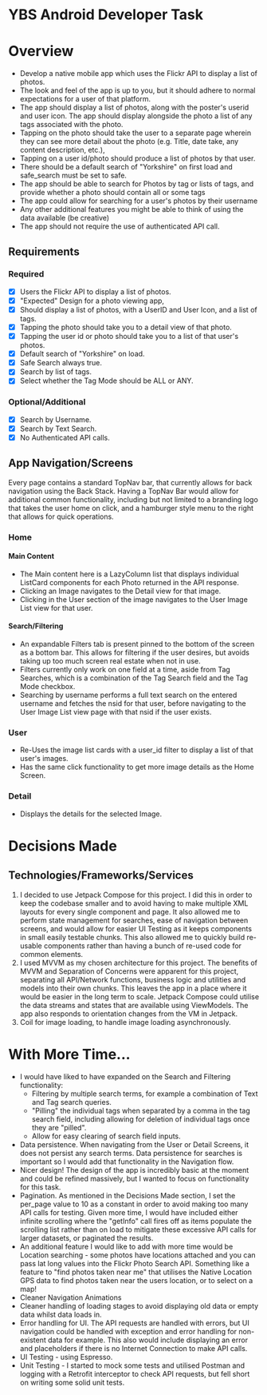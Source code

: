 # YBS Android Developer Task

# Overview

- Develop a native mobile app which uses the Flickr API to display a list of photos.
- The look and feel of the app is up to you, but it should adhere to normal expectations for a user
  of that platform.
- The app should display a list of photos, along with the poster's userid and user icon. The app
  should display alongside the photo a list of any tags associated with the photo.
- Tapping on the photo should take the user to a separate page wherein they can see more detail
  about the photo (e.g. Title, date take, any content description, etc.),
- Tapping on a user id/photo should produce a list of photos by that user.
- There should be a default search of "Yorkshire" on first load and safe_search must be set to safe.
- The app should be able to search for Photos by tag or lists of tags, and provide whether a photo
  should contain all or some tags
- The app could allow for searching for a user's photos by their username
- Any other additional features you might be able to think of using the data available (be creative)
- The app should not require the use of authenticated API call.

## Requirements

### Required

- [x] Users the Flickr API to display a list of photos.
- [x] "Expected" Design for a photo viewing app,
- [x] Should display a list of photos, with a UserID and User Icon, and a list of tags.
- [x] Tapping the photo should take you to a detail view of that photo.
- [x] Tapping the user id or photo should take you to a list of that user's photos.
- [x] Default search of "Yorkshire" on load.
- [x] Safe Search always true.
- [x] Search by list of tags.
- [x] Select whether the Tag Mode should be ALL or ANY.

### Optional/Additional

- [x] Search by Username.
- [x] Search by Text Search.
- [x] No Authenticated API calls.

## App Navigation/Screens

Every page contains a standard TopNav bar, that currently allows for back navigation using the Back
Stack. Having a TopNav Bar would allow for additional common functionality, including but not
limited to a branding logo that takes the user home on click, and a hamburger style menu to the
right that allows for quick operations.

### Home

#### Main Content

- The Main content here is a LazyColumn list that displays individual ListCard components for each
  Photo returned in the API response.
- Clicking an Image navigates to the Detail view for that image.
- Clicking in the User section of the image navigates to the User Image List view for that user.

#### Search/Filtering

- An expandable Filters tab is present pinned to the bottom of the screen as a bottom bar. This
  allows for filtering if the user desires, but avoids taking up too much screen real estate when
  not in use.
- Filters currently only work on one field at a time, aside from Tag Searches, which is a
  combination of the Tag Search field and the Tag Mode checkbox.
- Searching by username performs a full text search on the entered username and fetches the nsid for
  that user, before navigating to the User Image List view page with that nsid if the user exists.

### User

- Re-Uses the image list cards with a user_id filter to display a list of that user's images.
- Has the same click functionality to get more image details as the Home Screen.

### Detail

- Displays the details for the selected Image.

# Decisions Made

## Technologies/Frameworks/Services

1. I decided to use Jetpack Compose for this project. I did this in order to keep the codebase
   smaller and to avoid having to make multiple XML layouts for every single component and page. It
   also allowed me to perform state management for searches, ease of navigation between screens, and
   would allow for easier UI Testing as it keeps components in small easily testable chunks. This
   also allowed me to quickly build re-usable components rather than having a bunch of re-used code
   for common elements.
2. I used MVVM as my chosen architecture for this project. The benefits of MVVM and Separation of
   Concerns were apparent for this project, separating all API/Network functions, business logic and
   utilities and models into their own chunks. This leaves the app in a place where it would be
   easier in the long term to scale. Jetpack Compose could utilise the data streams and states that
   are available using ViewModels. The app also responds to orientation changes from the VM in
   Jetpack.
3. Coil for image loading, to handle image loading asynchronously.

# With More Time...

- I would have liked to have expanded on the Search and Filtering functionality:
    - Filtering by multiple search terms, for example a combination of Text and Tag search queries.
    - "Pilling" the individual tags when separated by a comma in the tag search field, including
      allowing for deletion of individual tags once they are "pilled".
    - Allow for easy clearing of search field inputs.
- Data persistence. When navigating from the User or Detail Screens, it does not persist any search
  terms. Data persistence for searches is important so I would add that functionality in the
  Navigation flow.
- Nicer design! The design of the app is incredibly basic at the moment and could be refined
  massively, but I wanted to focus on functionality for this task.
- Pagination. As mentioned in the Decisions Made section, I set the per_page value to 10 as a
  constant in order to avoid making too many API calls for testing. Given more time, I would have
  included either infinite scrolling where the "getInfo" call fires off as items populate the
  scrolling list rather than on load to mitigate these excessive API calls for larger datasets, or
  paginated the results.
- An additional feature I would like to add with more time would be Location searching - some photos
  have locations attached and you can pass lat long values into the Flickr Photo Search API.
  Something like a feature to "find photos taken near me" that utilises the Native Location GPS data
  to find photos taken near the users location, or to select on a map!
- Cleaner Navigation Animations
- Cleaner handling of loading stages to avoid displaying old data or empty data whilst data loads
  in.
- Error handling for UI. The API requests are handled with errors, but UI navigation could be
  handled with exception and error handling for non-existent data for example. This also would
  include displaying an error and placeholders if there is no Internet Connection to make API calls.
- UI Testing - using Espresso.
- Unit Testing - I started to mock some tests and utilised Postman and logging with a Retrofit
  interceptor to check API requests, but fell short on writing some solid unit tests. 
